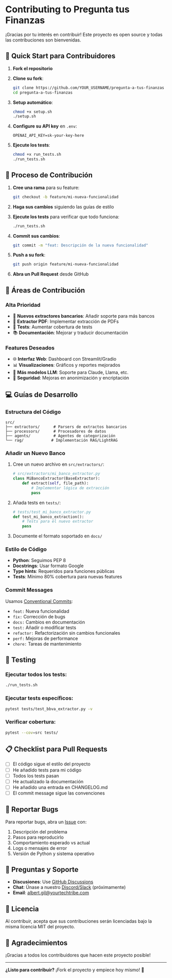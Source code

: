 # Contributing to Pregunta tus Finanzas

¡Gracias por tu interés en contribuir! Este proyecto es open source y todas las contribuciones son bienvenidas.

## 🚀 Quick Start para Contribuidores

1. **Fork el repositorio**
2. **Clone su fork**:
   ```bash
   git clone https://github.com/YOUR_USERNAME/pregunta-a-tus-finanzas
   cd pregunta-a-tus-finanzas
   ```

3. **Setup automático**:
   ```bash
   chmod +x setup.sh
   ./setup.sh
   ```

4. **Configure su API key** en `.env`:
   ```
   OPENAI_API_KEY=sk-your-key-here
   ```

5. **Ejecute los tests**:
   ```bash
   chmod +x run_tests.sh
   ./run_tests.sh
   ```

## 📝 Proceso de Contribución

1. **Cree una rama** para su feature:
   ```bash
   git checkout -b feature/mi-nueva-funcionalidad
   ```

2. **Haga sus cambios** siguiendo las guías de estilo

3. **Ejecute los tests** para verificar que todo funciona:
   ```bash
   ./run_tests.sh
   ```

4. **Commit sus cambios**:
   ```bash
   git commit -m "feat: Descripción de la nueva funcionalidad"
   ```

5. **Push a su fork**:
   ```bash
   git push origin feature/mi-nueva-funcionalidad
   ```

6. **Abra un Pull Request** desde GitHub

## 🎯 Áreas de Contribución

### Alta Prioridad
- 🏦 **Nuevos extractores bancarios**: Añadir soporte para más bancos
- 📄 **Extractor PDF**: Implementar extracción de PDFs
- 🧪 **Tests**: Aumentar cobertura de tests
- 📚 **Documentación**: Mejorar y traducir documentación

### Features Deseados
- 🌐 **Interfaz Web**: Dashboard con Streamlit/Gradio
- 📊 **Visualizaciones**: Gráficos y reportes mejorados
- 🤖 **Más modelos LLM**: Soporte para Claude, Llama, etc.
- 🔐 **Seguridad**: Mejoras en anonimización y encriptación

## 💻 Guías de Desarrollo

### Estructura del Código

```
src/
├── extractors/      # Parsers de extractos bancarios
├── processors/      # Procesadores de datos
├── agents/          # Agentes de categorización
└── rag/            # Implementación RAG/LightRAG
```

### Añadir un Nuevo Banco

1. Cree un nuevo archivo en `src/extractors/`:
   ```python
   # src/extractors/mi_banco_extractor.py
   class MiBancoExtractor(BaseExtractor):
       def extract(self, file_path):
           # Implementar lógica de extracción
           pass
   ```

2. Añada tests en `tests/`:
   ```python
   # tests/test_mi_banco_extractor.py
   def test_mi_banco_extraction():
       # Tests para el nuevo extractor
       pass
   ```

3. Documente el formato soportado en `docs/`

### Estilo de Código

- **Python**: Seguimos PEP 8
- **Docstrings**: Usar formato Google
- **Type hints**: Requeridos para funciones públicas
- **Tests**: Mínimo 80% cobertura para nuevas features

### Commit Messages

Usamos [Conventional Commits](https://www.conventionalcommits.org/):

- `feat:` Nueva funcionalidad
- `fix:` Corrección de bugs
- `docs:` Cambios en documentación
- `test:` Añadir o modificar tests
- `refactor:` Refactorización sin cambios funcionales
- `perf:` Mejoras de performance
- `chore:` Tareas de mantenimiento

## 🧪 Testing

### Ejecutar todos los tests:
```bash
./run_tests.sh
```

### Ejecutar tests específicos:
```bash
pytest tests/test_bbva_extractor.py -v
```

### Verificar cobertura:
```bash
pytest --cov=src tests/
```

## 📋 Checklist para Pull Requests

- [ ] El código sigue el estilo del proyecto
- [ ] He añadido tests para mi código
- [ ] Todos los tests pasan
- [ ] He actualizado la documentación
- [ ] He añadido una entrada en CHANGELOG.md
- [ ] El commit message sigue las convenciones

## 🐛 Reportar Bugs

Para reportar bugs, abra un [Issue](https://github.com/yourtechtribe/pregunta-a-tus-finanzas/issues) con:

1. Descripción del problema
2. Pasos para reproducirlo
3. Comportamiento esperado vs actual
4. Logs o mensajes de error
5. Versión de Python y sistema operativo

## 💬 Preguntas y Soporte

- **Discusiones**: Use [GitHub Discussions](https://github.com/yourtechtribe/pregunta-a-tus-finanzas/discussions)
- **Chat**: Únase a nuestro [Discord/Slack](#) (próximamente)
- **Email**: albert.gil@yourtechtribe.com

## 📜 Licencia

Al contribuir, acepta que sus contribuciones serán licenciadas bajo la misma licencia MIT del proyecto.

## 🙏 Agradecimientos

¡Gracias a todos los contribuidores que hacen este proyecto posible!

---

**¿Listo para contribuir?** ¡Fork el proyecto y empiece hoy mismo! 🚀